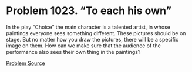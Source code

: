 # Problem 1023. “To each his own”

In the play “Choice” the main character is a talented artist, in whose paintings everyone sees something different. These pictures should be on stage. But no matter how you draw the pictures, there will be a specific image on them. How can we make sure that the audience of the performance also sees their own thing in the paintings?

[Problem Source](https://www.trizland.ru/tasks/1823/)